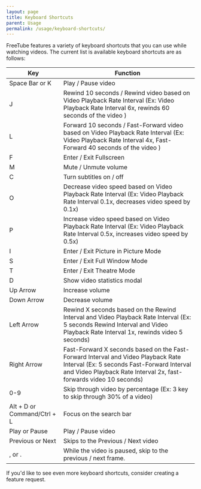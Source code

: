 ```yaml
---
layout: page
title: Keyboard Shortcuts
parent: Usage
permalink: /usage/keyboard-shortcuts/
---
```


FreeTube features a variety of keyboard shortcuts that you can use while watching videos. The current list is available keyboard shortcuts are as follows:

| Key  | Function |
| ------------- | ------------- |
| Space Bar or K | Play / Pause video |
| J  | Rewind 10 seconds / Rewind video based on Video Playback Rate Interval (Ex: Video Playback Rate Interval 6x, rewinds 60 seconds of the video ) |
| L  | Forward 10 seconds / Fast-Forward video based on Video Playback Rate Interval (Ex: Video Playback Rate Interval 4x, Fast-Forward 40 seconds of the video ) |
| F  | Enter / Exit Fullscreen |
| M  | Mute / Unmute volume |
| C  | Turn subtitles on / off |
| O  | Decrease video speed based on Video Playback Rate Interval (Ex: Video Playback Rate Interval 0.1x, decreases video speed by 0.1x) |
| P  | Increase video speed based on Video Playback Rate Interval (Ex: Video Playback Rate Interval 0.5x, increases video speed by 0.5x) |
| I  | Enter / Exit Picture in Picture Mode |
| S  | Enter / Exit Full Window Mode |
| T  | Enter / Exit Theatre Mode |
| D  | Show video statistics modal |
| Up Arrow  | Increase volume |
| Down Arrow  | Decrease volume |
| Left Arrow  | Rewind X seconds based on the Rewind Interval and Video Playback Rate Interval (Ex: 5 seconds Rewind Interval and Video Playback Rate Interval 1x, rewinds video 5 seconds) |
| Right Arrow  | Fast-Forward X seconds based on the Fast-Forward Interval and Video Playback Rate Interval (Ex: 5 seconds Fast-Forward Interval and Video Playback Rate Interval 2x, fast-forwards video 10 seconds) |
| 0-9  | Skip through video by percentage (Ex: 3 key to skip through 30% of a video) |
| Alt + D or Command/Ctrl + L  | Focus on the search bar |
| Play or Pause | Play / Pause video |
| Previous or Next | Skips to the Previous / Next video |
| , or . | While the video is paused, skip to the previous / next frame. |

If you'd like to see even more keyboard shortcuts, consider creating a feature request.
